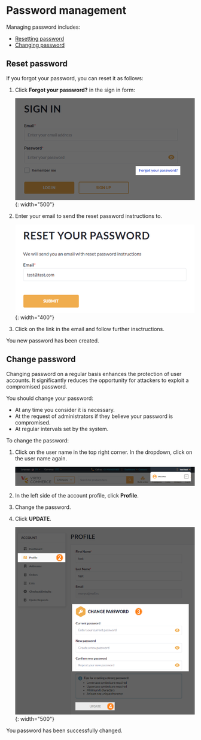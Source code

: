 # Password management

Managing password includes:

* [Resetting password](password-management.md#restore-password)
* [Changing password](password-management.md#update-password)

## Reset password

If you forgot your password, you can reset it as follows:

1. Click **Forgot your password?** in the sign in form:

    ![Forgot password](../media/forgot-your-password.png){: width="500"}

1. Enter your email to send the reset password instructions to.

    ![Password reset](../media/resetting-password-1.png){: width="400"}

1. Click on the link in the email and follow further insctructions.

You new password has been created.

## Change password

Changing password on a regular basis enhances the protection of user accounts. It significantly reduces the opportunity for attackers to exploit a compromised password. 

You should change your password:

* At any time you consider it is necessary.
* At the request of administrators if they believe your password is compromised. 
* At regular intervals set by the system.

To change the password:

1. Click on the user name in the top right corner. In the dropdown, click on the user name again.

    ![](../media/profile-path-1.png)

1. In the left side of the account profile, click **Profile**.
1. Change the password.
1. Click **UPDATE**.

    ![](../media/profile-path-2.png){: width="500"}

You password has been successfully changed.
